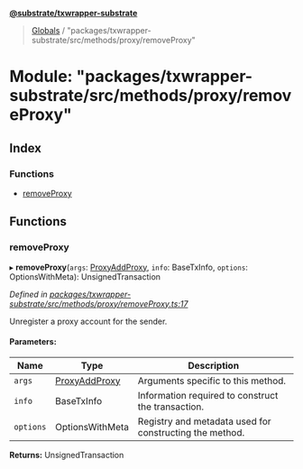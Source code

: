 **[@substrate/txwrapper-substrate](../README.md)**

> [Globals](../globals.md) / "packages/txwrapper-substrate/src/methods/proxy/removeProxy"

# Module: "packages/txwrapper-substrate/src/methods/proxy/removeProxy"

## Index

### Functions

* [removeProxy](_packages_txwrapper_substrate_src_methods_proxy_removeproxy_.md#removeproxy)

## Functions

### removeProxy

▸ **removeProxy**(`args`: [ProxyAddProxy](../interfaces/_packages_txwrapper_substrate_src_methods_proxy_addproxy_.proxyaddproxy.md), `info`: BaseTxInfo, `options`: OptionsWithMeta): UnsignedTransaction

*Defined in [packages/txwrapper-substrate/src/methods/proxy/removeProxy.ts:17](https://github.com/paritytech/txwrapper-core/blob/32a3349/packages/txwrapper-substrate/src/methods/proxy/removeProxy.ts#L17)*

Unregister a proxy account for the sender.

#### Parameters:

Name | Type | Description |
------ | ------ | ------ |
`args` | [ProxyAddProxy](../interfaces/_packages_txwrapper_substrate_src_methods_proxy_addproxy_.proxyaddproxy.md) | Arguments specific to this method. |
`info` | BaseTxInfo | Information required to construct the transaction. |
`options` | OptionsWithMeta | Registry and metadata used for constructing the method.  |

**Returns:** UnsignedTransaction
